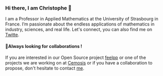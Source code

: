 ### Hi there, I am Christophe 👋

I am a Professor in Applied Mathematics at the University of Strasbourg in France. 
I’m passionate about the endless applications of mathematics in industry, sciences, and real life. 
Let's connect, you can also find me on [Twitte](https://twitter.com/prudhomm).

#### 👯Always looking for collaborations !

If you are interested in our Open Source project [feelpp](https://github.com/feelpp/feelpp) or one of the projects we are working on at [Cemosis](https://www.cemosis.fr/projects) or if you have a collaboration to propose, don't hesitate to contact [me](https://mail.google.com/mail/?view=cm&fs=1&tf=1&to=christophe.prudhomme@cemosis.fr).




<!--
**prudhomm/prudhomm** is a ✨ _special_ ✨ repository because its `README.md` (this file) appears on your GitHub profile.

Here are some ideas to get you started:

- 🔭 I’m currently working on ...
- 🌱 I’m currently learning ...
- 👯 I’m looking to collaborate on ...
- 🤔 I’m looking for help with ...
- 💬 Ask me about ...
- 📫 How to reach me: ...
- 😄 Pronouns: ...
- ⚡ Fun fact: ...
-->
